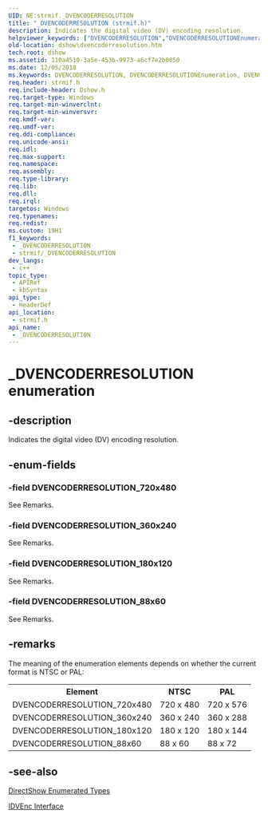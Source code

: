 ```yaml
---
UID: NE:strmif._DVENCODERRESOLUTION
title: "_DVENCODERRESOLUTION (strmif.h)"
description: Indicates the digital video (DV) encoding resolution.
helpviewer_keywords: ["DVENCODERRESOLUTION","DVENCODERRESOLUTIONEnumeration","DVENCODERRESOLUTION_180x120","DVENCODERRESOLUTION_360x240","DVENCODERRESOLUTION_720x480","DVENCODERRESOLUTION_88x60","_DVENCODERRESOLUTION","_DVENCODERRESOLUTION enumeration [DirectShow]","dshow.dvencoderresolution","strmif/DVENCODERRESOLUTION_180x120","strmif/DVENCODERRESOLUTION_360x240","strmif/DVENCODERRESOLUTION_720x480","strmif/DVENCODERRESOLUTION_88x60","strmif/_DVENCODERRESOLUTION"]
old-location: dshow\dvencoderresolution.htm
tech.root: dshow
ms.assetid: 110a4510-3a5e-453b-9973-a6cf7e2b0050
ms.date: 12/05/2018
ms.keywords: DVENCODERRESOLUTION, DVENCODERRESOLUTIONEnumeration, DVENCODERRESOLUTION_180x120, DVENCODERRESOLUTION_360x240, DVENCODERRESOLUTION_720x480, DVENCODERRESOLUTION_88x60, _DVENCODERRESOLUTION, _DVENCODERRESOLUTION enumeration [DirectShow], dshow.dvencoderresolution, strmif/DVENCODERRESOLUTION_180x120, strmif/DVENCODERRESOLUTION_360x240, strmif/DVENCODERRESOLUTION_720x480, strmif/DVENCODERRESOLUTION_88x60, strmif/_DVENCODERRESOLUTION
req.header: strmif.h
req.include-header: Dshow.h
req.target-type: Windows
req.target-min-winverclnt: 
req.target-min-winversvr: 
req.kmdf-ver: 
req.umdf-ver: 
req.ddi-compliance: 
req.unicode-ansi: 
req.idl: 
req.max-support: 
req.namespace: 
req.assembly: 
req.type-library: 
req.lib: 
req.dll: 
req.irql: 
targetos: Windows
req.typenames: 
req.redist: 
ms.custom: 19H1
f1_keywords:
 - _DVENCODERRESOLUTION
 - strmif/_DVENCODERRESOLUTION
dev_langs:
 - c++
topic_type:
 - APIRef
 - kbSyntax
api_type:
 - HeaderDef
api_location:
 - strmif.h
api_name:
 - _DVENCODERRESOLUTION
---
```


# _DVENCODERRESOLUTION enumeration


## -description

Indicates the digital video (DV) encoding resolution.

## -enum-fields

### -field DVENCODERRESOLUTION_720x480

See Remarks.

### -field DVENCODERRESOLUTION_360x240

See Remarks.

### -field DVENCODERRESOLUTION_180x120

See Remarks.

### -field DVENCODERRESOLUTION_88x60

See Remarks.

## -remarks

The meaning of the enumeration elements depends on whether the current format is NTSC or PAL:

<table>
<tr>
<th>Element</th>
<th>NTSC</th>
<th>PAL</th>
</tr>
<tr>
<td>DVENCODERRESOLUTION_720x480</td>
<td>720 x 480</td>
<td>720 x 576</td>
</tr>
<tr>
<td>DVENCODERRESOLUTION_360x240</td>
<td>360 x 240</td>
<td>360 x 288</td>
</tr>
<tr>
<td>DVENCODERRESOLUTION_180x120</td>
<td>180 x 120</td>
<td>180 x 144</td>
</tr>
<tr>
<td>DVENCODERRESOLUTION_88x60</td>
<td>88 x 60</td>
<td>88 x 72</td>
</tr>
</table>

## -see-also

<a href="/windows/desktop/DirectShow/directshow-enumerated-types">DirectShow Enumerated Types</a>



<a href="/windows/desktop/api/strmif/nn-strmif-idvenc">IDVEnc Interface</a>
